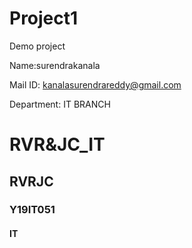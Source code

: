 # Project1

Demo project

Name:surendrakanala

Mail ID: <kanalasurendrareddy@gmail.com>

Department: IT BRANCH

# RVR&JC_IT
## RVRJC
### Y19IT051
#### IT
##### 

